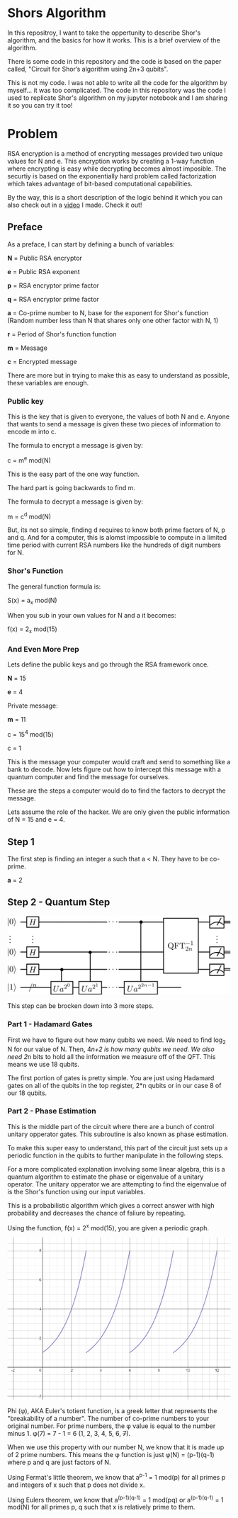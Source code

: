 # Shors Algorithm
In this repositroy, I want to take the oppertunity to describe Shor's algorithm, and the basics for how it works. This is a brief overview of the algorithm. 

There is some code in this repository and the code is based on the paper called, "Circuit for Shor’s algorithm using 2n+3 qubits".

This is not my code. I was not able to write all the code for the algorithm by myself... it was too complicated. The code in this repository was the code I used to replicate Shor's algorithm on my jupyter notebook and I am sharing it so you can try it too!

# Problem
RSA encryption is a method of encrypting messages provided two unique values for N and e. This encryption works by creating a 1-way function where encrypting is easy while decrypting becomes almost imposible. The securtiy is based on the exponentially hard problem called factorization which takes advantage of bit-based computational capabilities.

By the way, this is a short description of the logic behind it which you can also check out in a [video](https://www.youtube.com/watch?v=zqS4w4SiJT0) I made. Check it out!

## Preface
As a preface, I can start by defining a bunch of variables:

**N** = Public RSA encryptor

**e** = Public RSA exponent

**p** = RSA encryptor prime factor

**q** = RSA encryptor prime factor

**a** = Co-prime number to N, base for the exponent for Shor's function (Random number less than N that shares only one other factor with N, 1)

**r** = Period of Shor's function function

**m** = Message

**c** = Encrypted message

There are more but in trying to make this as easy to understand as possible, these variables are enough.

### Public key
This is the key that is given to everyone, the values of both N and e. Anyone that wants to send a message is given these two pieces of information to encode m into c.

The formula to encrypt a message is given by:

c = m<sup>e</sup> mod(N)

This is the easy part of the one way function.

The hard part is going backwards to find m. 

The formula to decrypt a message is given by:

m = c<sup>d</sup> mod(N)

But, its not so simple, finding d requires to know both prime factors of N, p and q. And for a computer, this is alomst impossible to compute in a limited time period with current RSA numbers like the hundreds of digit numbers for N.

### Shor's Function
The general function formula is:

S(x) = a<sub>x</sub> mod(N)

When you sub in your own values for N and a it becomes:

f(x) = 2<sub>x</sub> mod(15)

### And Even More Prep

Lets define the public keys and go through the RSA framework once.

**N** = 15

**e** = 4

Private message: 

**m** = 11

c = 15<sup>4</sup> mod(15)

c = 1

This is the message your computer would craft and send to something like a bank to decode. Now lets figure out how to intercept this message with a quantum computer and find the message for ourselves.

These are the steps a computer would do to find the factors to decrypt the message.

Lets assume the role of the hacker. We are only given the public information of N = 15 and e = 4.

## Step 1
The first step is finding an integer a such that a < N. They have to be co-prime.

**a** = 2

## Step 2 - Quantum Step
![alt text](images/Shor's-Circuit.jpg)

This step can be brocken down into 3 more steps.

### Part 1 - Hadamard Gates
First we have to figure out how many qubits we need. We need to find log<sub>2</sub> N for our value of N. Then, 4*n+2 is how many qubits we need. We also need 2*n bits to hold all the information we measure off of the QFT. This means we use 18 qubits.

The first portion of gates is pretty simple. You are just using Hadamard gates on all of the qubits in the top register, 2*n qubits or in our case 8 of our 18 qubits.

### Part 2 - Phase Estimation
This is the middle part of the circuit where there are a bunch of control unitary opperator gates. This subroutine is also known as phase estimation.

To make this super easy to understand, this part of the circuit just sets up a periodic function in the qubits to further manipulate in the following steps. 

For a more complicated explanation involving some linear algebra, this is a quantum algorithm to estimate the phase or eigenvalue of a unitary operator. The unitary opperator we are attempting to find the eigenvalue of is the Shor's function using our input variables.

This is a probabilistic algorithm which gives a correct answer with high probability and decreases the chance of faliure by repeating.

Using the function, f(x) = 2<sup>x</sup> mod(15), you are given a periodic graph.

![alt text](images/Shor's-Graph.PNG)









Phi (φ), AKA Euler's totient function, is a greek letter that represents the "breakability of a number". The number of co-prime numbers to your original number. For prime numbers, the φ value is equal to the number minus 1. φ(7) = 7 - 1 = 6 (1, 2, 3, 4, 5, 6, ~~7~~).

When we use this property with our number N, we know that it is made up of 2 prime numbers. This means the φ function is just 
φ(N) = (p-1)(q-1) where p and q are just factors of N.

Using Fermat's little theorem, we know that a<sup>p-1</sup> = 1 mod(p) for all primes p and integers of x such that p does not divide x.

Using Eulers theorem, we know that a<sup>(p-1)(q-1)</sup> = 1 mod(pq) or a<sup>(p-1)(q-1)</sup> = 1 mod(N) for all primes p, q such that x is relatively prime to them.

















